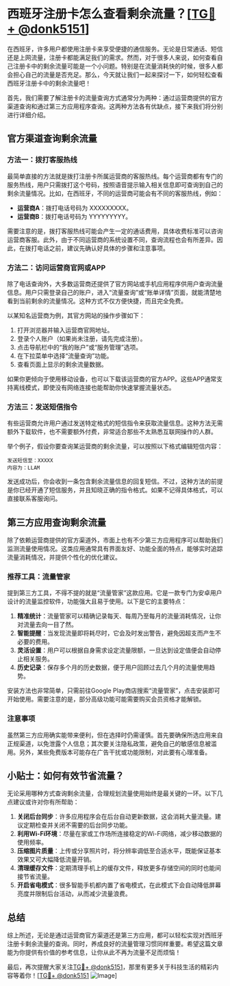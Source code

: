 # 西班牙注册卡怎么查看剩余流量？[[TG💪+ @donk5151](https://t.me/s/donk5151)]

在西班牙，许多用户都使用注册卡来享受便捷的通信服务。无论是日常通话、短信还是上网流量，注册卡都能满足我们的需求。然而，对于很多人来说，如何查看自己注册卡中的剩余流量可能是一个小问题。特别是在流量消耗快的时候，很多人都会担心自己的流量是否充足。那么，今天就让我们一起来探讨一下，如何轻松查看西班牙注册卡中的剩余流量吧！

首先，我们需要了解注册卡的流量查询方式通常分为两种：通过运营商提供的官方渠道查询和通过第三方应用程序查询。这两种方法各有优缺点，接下来我们将分别进行详细介绍。

## 官方渠道查询剩余流量

### 方法一：拨打客服热线
最简单直接的方法就是拨打注册卡所属运营商的客服热线。每个运营商都有专门的服务热线，用户只需拨打这个号码，按照语音提示输入相关信息即可查询到自己的剩余流量情况。比如，在西班牙，不同的运营商可能会有不同的客服热线，例如：

- **运营商A**：拨打电话号码为 XXXXXXXXX。
- **运营商B**：拨打电话号码为 YYYYYYYYY。

需要注意的是，拨打客服热线可能会产生一定的通话费用，具体收费标准可以咨询运营商客服。此外，由于不同运营商的系统设置不同，查询流程也会有所差异。因此，在拨打电话之前，建议先确认好具体的步骤和注意事项。

### 方法二：访问运营商官网或APP
除了电话查询外，大多数运营商还提供了官方网站或手机应用程序供用户查询流量信息。用户只需登录自己的账户，进入“流量查询”或“账单详情”页面，就能清楚地看到当前剩余的流量情况。这种方式不仅方便快捷，而且完全免费。

以某知名运营商为例，其官方网站的操作步骤如下：
1. 打开浏览器并输入运营商官网地址。
2. 登录个人账户（如果尚未注册，请先完成注册）。
3. 点击导航栏中的“我的账户”或“服务管理”选项。
4. 在下拉菜单中选择“流量查询”功能。
5. 查看页面上显示的剩余流量数据。

如果你更倾向于使用移动设备，也可以下载该运营商的官方APP。这些APP通常支持离线模式，即使没有网络连接也能帮助你快速掌握流量状态。

### 方法三：发送短信指令
有些运营商允许用户通过发送特定格式的短信指令来获取流量信息。这种方法无需额外下载软件，也不需要额外付费，非常适合那些不太熟悉互联网操作的人群。

举个例子，假设你要查询某运营商的剩余流量，可以按照以下格式编辑短信内容：
```
发送短信至：XXXXX
内容为：LLAM
```
发送成功后，你会收到一条包含剩余流量信息的回复短信。不过，这种方法的前提是你已经开通了短信服务，并且知晓正确的指令格式。如果不记得具体格式，可以直接联系客服询问。

## 第三方应用查询剩余流量

除了依赖运营商提供的官方渠道外，市面上也有不少第三方应用程序可以帮助我们监测流量使用情况。这类应用通常具有界面友好、功能全面的特点，能够实时追踪流量消耗情况，并提供个性化的优化建议。

### 推荐工具：流量管家
提到第三方工具，不得不提的就是“流量管家”这款应用。它是一款专门为安卓用户设计的流量监控软件，功能强大且易于使用。以下是它的主要特点：

1. **精准统计**：流量管家可以精确记录每天、每周乃至每月的流量消耗情况，让你对流量去向一目了然。
2. **智能提醒**：当发现流量即将耗尽时，它会及时发出警告，避免因超支而产生不必要的费用。
3. **灵活设置**：用户可以根据自身需求设定流量限额，一旦达到设定值便会自动停止相关服务。
4. **历史记录**：保存多个月的历史数据，便于用户回顾过去几个月的流量使用趋势。

安装方法也非常简单，只需前往Google Play商店搜索“流量管家”，点击安装即可开始使用。需要注意的是，部分高级功能可能需要购买会员资格才能解锁。

### 注意事项
虽然第三方应用确实能带来便利，但在选择时仍需谨慎。首先要确保所选应用来自正规渠道，以免泄露个人信息；其次要关注隐私政策，避免自己的敏感信息被滥用。另外，某些免费版本可能存在广告干扰或功能限制，对此要有心理准备。

## 小贴士：如何有效节省流量？

无论采用哪种方式查询剩余流量，合理规划流量使用始终是最关键的一环。以下几点建议或许对你有所帮助：

1. **关闭后台同步**：许多应用程序会在后台自动更新数据，这会消耗大量流量。建议定期检查并关闭不需要的后台同步功能。
2. **利用Wi-Fi环境**：尽量在家或工作场所连接稳定的Wi-Fi网络，减少移动数据的使用频率。
3. **压缩图片质量**：上传或分享照片时，将分辨率调低至合适水平，既能保证基本效果又可大幅降低流量开销。
4. **清理缓存文件**：定期清理手机上的缓存文件，释放更多存储空间的同时也能间接节省流量。
5. **开启省电模式**：很多智能手机都内置了省电模式，在此模式下会自动降低屏幕亮度并限制后台活动，从而减少流量浪费。

## 总结

综上所述，无论是通过运营商官方渠道还是第三方应用，都可以轻松实现对西班牙注册卡剩余流量的查询。同时，养成良好的流量管理习惯同样重要。希望这篇文章能为你提供有价值的参考信息，让你从此不再为流量不足而烦恼！

最后，再次提醒大家关注[TG💪+ @donk5151](https://t.me/s/donk5151)，那里有更多关于科技生活的精彩内容等着你！[[TG💪+ @donk5151](https://t.me/s/donk5151) ![Image](https://i.postimg.cc/rwNCRYN7/Snipaste-2025-04-30-17-27-05.png)]
